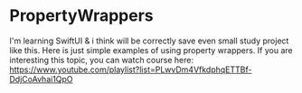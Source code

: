 # PropertyWrappers
I'm learning SwiftUI & i think will be correctly save even small study project like this. Here is just simple examples of using property wrappers. If you are interesting this topic, you can watch course here: https://www.youtube.com/playlist?list=PLwvDm4VfkdphqETTBf-DdjCoAvhai1QpO
